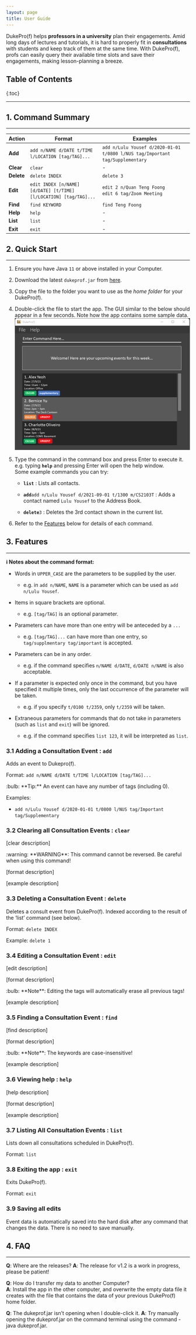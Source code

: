 ```yaml
---
layout: page
title: User Guide
---
```


DukePro(f) helps **professors in a university** plan their engagements. Amid long days of lectures and 
tutorials, it is hard to properly fit in **consultations** with students and keep track of them at the same 
time. With DukePro(f), profs can easily query their available time slots and save their engagements, making lesson-planning a breeze.

## Table of Contents
{:toc}

***
## 1. Command Summary
***

Action | Format | Examples
--------|-------|-------
**Add** | `add n/NAME d/DATE t/TIME l/LOCATION [tag/TAG]...` | `add n/Lulu Yousef d/2020-01-01 t/0800 l/NUS tag/Important tag/Supplementary`
**Clear** | `clear`  | -
**Delete** | `delete INDEX` | `delete 3`
**Edit** | `edit INDEX [n/NAME] [d/DATE] [t/TIME] [l/LOCATION] [tag/TAG]...`  | `edit 2 n/Quan Teng Foong` <br> `edit 6 tag/Zoom Meeting`
**Find** | `find KEYWORD`  | `find Teng Foong`
**Help** | `help` | -
**List** | `list` | -
**Exit** | `exit` | -


## 2. Quick Start
***
1. Ensure you have Java `11` or above installed in your Computer.

2. Download the latest `dukeprof.jar` from [here](https://github.com/AY2122S1-CS2103T-T11-4/tp/releases).

3. Copy the file to the folder you want to use as the _home folder_ for your DukePro(f).

4. Double-click the file to start the app. The GUI similar to the below should appear in a few seconds. 
   Note how the app contains some sample data.<br>
   ![Ui](images/Ui.png)
   <!-- will need to change Ui.png once GUI is updated.-->

5. Type the command in the command box and press Enter to execute it. e.g. typing **`help`** and pressing 
   Enter will open the help window.<br>
   Some example commands you can try:

   * **`list`** : Lists all contacts.

   * **`add`**`add n/Lulu Yousef d/2021-09-01 t/1300 m/CS2103T` : Adds a contact named `Lulu Yousef` to the Address Book.

   * **`delete`**`3` : Deletes the 3rd contact shown in the current list.
    

6. Refer to the [Features](#features) below for details of each command.


## 3. Features
***
<div markdown="block" class="alert alert-info">

**:information_source: Notes about the command format:**<br>

* Words in `UPPER_CASE` are the parameters to be supplied by the user.<br>
  * e.g. in `add n/NAME`, `NAME` is a parameter which can be used as `add n/Lulu Yousef`.

* Items in square brackets are optional.
  * e.g. `[tag/TAG]` is an optional parameter.

* Parameters can have more than one entry will be anteceded by a `...`
  * e.g. `[tag/TAG]...` can have more than one entry, so `tag/supplmentary tag/important` is accepted.

* Parameters can be in any order.<br>
  * e.g. if the command specifies `n/NAME d/DATE`, `d/DATE n/NAME` is also acceptable.

* If a parameter is expected only once in the command, but you have specified it multiple times, only the 
  last occurrence of the parameter will be taken.<br>
  * e.g. if you specify `t/0100 t/2359`, only `t/2359` will be taken.

* Extraneous parameters for commands that do not take in parameters (such as `list` and `exit`) will be 
  ignored.<br>
  * e.g. if the command specifies `list 123`, it will be interpreted as `list`.

</div>

### 3.1 Adding a Consultation Event : `add`

Adds an event to Dukepro(f).

Format: `add n/NAME d/DATE t/TIME l/LOCATION [tag/TAG]...`

<div markdown="span" class="alert alert-primary">:bulb: **Tip:**
An event can have any number of tags (including 0).
</div>

Examples:
* `add n/Lulu Yousef d/2020-01-01 t/0800 l/NUS tag/Important tag/Supplementary`

### 3.2 Clearing all Consultation Events : `clear`

[clear description]

<div markdown="span" class="alert alert-danger">:warning: **WARNING**: This command cannot be reversed. Be 
careful when using this command!
</div>

[format description]

[example description]

### 3.3 Deleting a Consultation Event : `delete`

Deletes a consult event from DukePro(f). Indexed according to the result of the ‘list’ command (see below).

Format: `delete INDEX`

Example: `delete 1`

### 3.4 Editing a Consultation Event : `edit`

[edit description]

[format description]

<div markdown="span" class="alert alert-primary">:bulb: **Note**: Editing the tags will automatically 
erase all previous tags!
</div>

[example description]

### 3.5 Finding a Consultation Event : `find`

[find description]

[format description]

<div markdown="span" class="alert alert-primary">:bulb: **Note**: The keywords are case-insensitive!
</div>

[example description]

### 3.6 Viewing help : `help`

[help description]

[format description]

[example description]

### 3.7 Listing All Consultation Events : `list`
Lists down all consultations scheduled in DukePro(f).

Format: `list`

### 3.8 Exiting the app : `exit`
Exits DukePro(f).

Format: `exit`

### 3.9 Saving all edits
Event data is automatically saved into the hard disk after any command that changes the data. There is no
need to save manually.


## 4. FAQ
***
**Q**: Where are the releases?
**A**: The release for v1.2 is a work in progress, please be patient!

**Q**: How do I transfer my data to another Computer?<br>
**A**: Install the app in the other computer, and overwrite the empty data file it creates with the file 
that contains the data of your previous DukePro(f) home folder.

**Q**: The dukeprof.jar isn’t opening when I double-click it.
**A**: Try manually opening the dukeprof.jar on the command terminal using the command -java dukeprof.jar.
